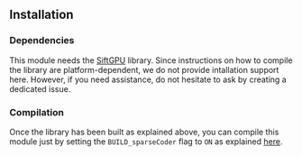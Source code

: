 ## Installation

### Dependencies

This module needs the [SiftGPU](https://github.com/pitzer/SiftGPU) library. Since instructions on how to compile the library are platform-dependent, we do not provide intallation support here. However, if you need assistance, do not hesitate to ask by creating a dedicated issue.

### Compilation

Once the library has been built as explained above, you can compile this module just by setting the `BUILD_sparseCoder` flag to `ON` as explained [here](https://www.github.com/robotology/himrep#compilation).